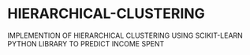 # HIERARCHICAL-CLUSTERING
IMPLEMENTION OF HIERARCHICAL CLUSTERING USING SCIKIT-LEARN PYTHON LIBRARY TO PREDICT INCOME SPENT
